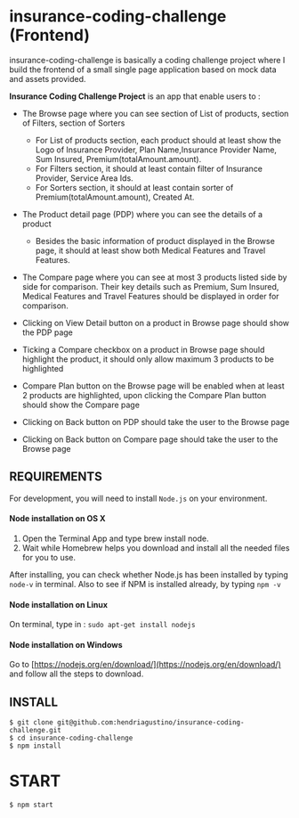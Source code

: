 # insurance-coding-challenge (Frontend)

insurance-coding-challenge is basically a coding challenge project where I build the frontend of a small single page application based on mock data and assets provided. 

**Insurance Coding Challenge Project** is an app that enable users to :
* The Browse page where you can see section of List of products, section of Filters, section of Sorters
  - For List of products section, each product should at least show the Logo of Insurance Provider, Plan Name,Insurance Provider Name, Sum Insured, Premium(totalAmount.amount).
  - For Filters section, it should at least contain filter of Insurance Provider, Service Area Ids.
  - For Sorters section, it should at least contain sorter of Premium(totalAmount.amount), Created At.

* The Product detail page (PDP) where you can see the details of a product
  - Besides the basic information of product displayed in the Browse page, it should at least show both Medical Features and Travel Features.

* The Compare page where you can see at most 3 products listed side by side for comparison. Their key details such as Premium, Sum Insured, Medical Features and Travel Features should be displayed in order for comparison.

* Clicking on View Detail button on a product in Browse page should show the PDP page
* Ticking a Compare checkbox on a product in Browse page should highlight the product, it should only allow maximum 3 products to be highlighted
* Compare Plan button on the Browse page will be enabled when at least 2 products are highlighted, upon clicking the Compare Plan button should show the Compare page
* Clicking on Back button on PDP should take the user to the Browse page
* Clicking on Back button on Compare page should take the user to the Browse page

## REQUIREMENTS

For development, you will need to install `Node.js` on your environment.

#### Node installation on OS X

1. Open the Terminal App and type brew install node.
2. Wait while Homebrew helps you download and install all the needed files for you to use.

After installing, you can check whether Node.js has been installed by typing `node-v` in terminal. Also to see if NPM is installed already, by typing `npm -v`

#### Node installation on Linux

On terminal, type in : 
`sudo apt-get install nodejs`

#### Node installation on Windows 

Go to [https://nodejs.org/en/download/](https://nodejs.org/en/download/) and follow all the steps to download.

## INSTALL

`$ git clone git@github.com:hendriagustino/insurance-coding-challenge.git` <br>
`$ cd insurance-coding-challenge` <br>
`$ npm install`

# START 

`$ npm start`
